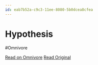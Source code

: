 ```yaml
---
id: eab7b52a-c9c3-11ee-8080-5b0dcea8cfea
---
```


# Hypothesis
#Omnivore

[Read on Omnivore](https://omnivore.app/me/hypothesis-18d9e2718b2)
[Read Original](https://hypothes.is/a/w-MsFsnAEe65a2NnG-M6Cw)

